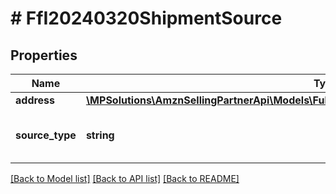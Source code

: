 # # FfI20240320ShipmentSource

## Properties

Name | Type | Description | Notes
------------ | ------------- | ------------- | -------------
**address** | [**\MPSolutions\AmznSellingPartnerApi\Models\FulfillmentInbound20240320\FfI20240320Address**](FfI20240320Address.md) |  | [optional]
**source_type** | **string** | The type of source for this shipment. Possible values: &#x60;SELLER_FACILITY&#x60;. |

[[Back to Model list]](../../README.md#models) [[Back to API list]](../../README.md#endpoints) [[Back to README]](../../README.md)
